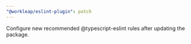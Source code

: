 ```yaml
---
"@workleap/eslint-plugin": patch
---
```


Configure new recommended @typescript-eslint rules after updating the package.

